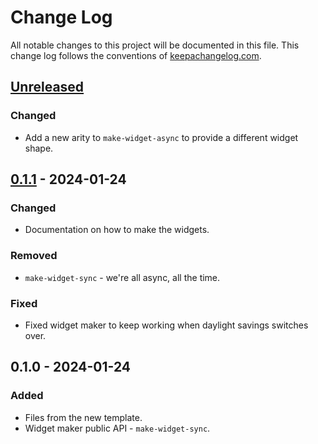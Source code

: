 # Change Log
All notable changes to this project will be documented in this file. This change log follows the conventions of [keepachangelog.com](http://keepachangelog.com/).

## [Unreleased]
### Changed
- Add a new arity to `make-widget-async` to provide a different widget shape.

## [0.1.1] - 2024-01-24
### Changed
- Documentation on how to make the widgets.

### Removed
- `make-widget-sync` - we're all async, all the time.

### Fixed
- Fixed widget maker to keep working when daylight savings switches over.

## 0.1.0 - 2024-01-24
### Added
- Files from the new template.
- Widget maker public API - `make-widget-sync`.

[Unreleased]: https://sourcehost.site/your-name/dolisp/compare/0.1.1...HEAD
[0.1.1]: https://sourcehost.site/your-name/dolisp/compare/0.1.0...0.1.1
